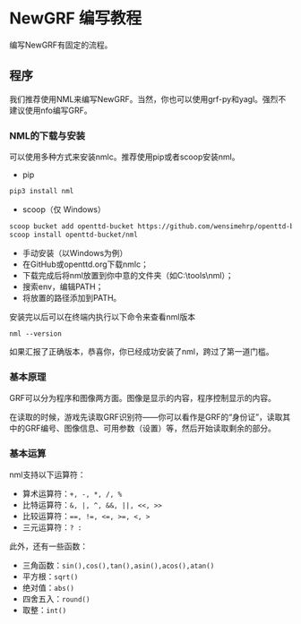 # NewGRF 编写教程

编写NewGRF有固定的流程。

## 程序

我们推荐使用NML来编写NewGRF。当然，你也可以使用grf-py和yagl。强烈不建议使用nfo编写GRF。

### NML的下载与安装

可以使用多种方式来安装nmlc。推荐使用pip或者scoop安装nml。

- pip
```bash
pip3 install nml
```
- scoop（仅 Windows）
```bash
scoop bucket add openttd-bucket https://github.com/wensimehrp/openttd-bucket
scoop install openttd-bucket/nml
```
- 手动安装（以Windows为例）
 - 在GitHub或openttd.org下载nmlc；
 - 下载完成后将nml放置到你中意的文件夹（如C:\tools\nml）；
 - 搜索env，编辑PATH；
 - 将放置的路径添加到PATH。

安装完以后可以在终端内执行以下命令来查看nml版本
```
nml --version
```
如果汇报了正确版本，恭喜你，你已经成功安装了nml，跨过了第一道门槛。

### 基本原理

GRF可以分为程序和图像两方面。图像是显示的内容，程序控制显示的内容。

在读取的时候，游戏先读取GRF识别符——你可以看作是GRF的“身份证”，读取其中的GRF编号、图像信息、可用参数（设置）等，然后开始读取剩余的部分。

### 基本运算

nml支持以下运算符：

- 算术运算符：`+, -, *, /, %`
- 比特运算符：`&, |, ^, &&, ||, <<, >>`
- 比较运算符：`==, !=, <=, >=, <, >`
- 三元运算符：`? :`

此外，还有一些函数：

- 三角函数：`sin(),cos(),tan(),asin(),acos(),atan()`
- 平方根：`sqrt()`
- 绝对值：`abs()`
- 四舍五入：`round()`
- 取整：`int()`
